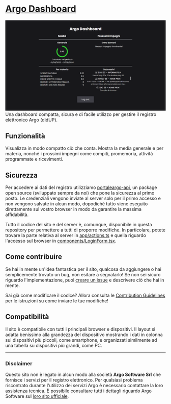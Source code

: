 # [Argo Dashboard](https://argo-dashboard.vercel.app)

![Preview](public/preview.png)
Una dashboard compatta, sicura e di facile utilizzo per gestire il registro elettronico Argo (didUP).

## Funzionalità

Visualizza in modo compatto ciò che conta.
Mostra la media generale e per materia, nonché i prossimi impegni come compiti, promemoria, attività programmate e ricevimenti.

## Sicurezza

Per accedere ai dati del registro utilizziamo [portaleargo-api](https://github.com/DTrombett/portaleargo-api), un package open source (sviluppato sempre da noi) che pone la sicurezza al primo posto.
Le credenziali vengono inviate al server solo per il primo accesso e non vengono salvate in alcun modo, dopodiché tutto viene eseguito direttamente sul vostro browser in modo da garantire la massima affidabilità.

Tutto il codice del sito e del server è, comunque, disponibile in questa repository per permettere a tutti di proporre modifiche.
In particolare, potete trovare la parte relativa al server in [app/actions.ts](app/actions.ts#L39-L53) e quella riguardo l'accesso sul browser in [components/LoginForm.tsx](components/LoginForm.tsx#L25-L39).

## Come contribuire

Se hai in mente un'idea fantastica per il sito, qualcosa da aggiungere o hai semplicemente trovato un bug, non esitare a segnalarlo!
Se non sei sicuro riguardo l'implementazione, puoi [creare un issue](https://docs.github.com/en/issues/tracking-your-work-with-issues/creating-an-issue) e descrivere ciò che hai in mente.

Sai già come modificare il codice? Allora consulta le [Contribution Guidelines](CONTRIBUTING.md) per le istruzioni su come inviare le tue modifiche!

## Compatibilità

Il sito è compatibile con tutti i principali browser e dispositivi.
Il layout si adatta benissimo alla grandezza del dispositivo mostrando i dati in colonna sui dispositivi più piccoli, come smartphone, e organizzati similmente ad una tabella su dispositivi più grandi, come PC.

---

### Disclaimer

Questo sito non è legato in alcun modo alla società **Argo Software Srl** che fornisce i servizi per il registro elettronico.
Per qualsiasi problema riscontrato durante l'utilizzo dei servizi Argo è necessario contattare la loro assistenza tecnica.
È possibile consultare tutti i dettagli riguardo Argo Software sul [loro sito ufficiale](https://argosoft.it).

